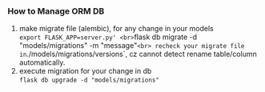 

### How to Manage ORM DB 
1. make migrate file (alembic), for any change in your models
    <br>`export FLASK_APP=server.py'
    <br>`flask db migrate -d "models/migrations" -m "message"`
    <br> recheck your migrate file in `./models/migrations/versions`, cz cannot detect rename table/column automatically.
2. execute migration for your change in db
    <br>`flask db upgrade -d "models/migrations"`